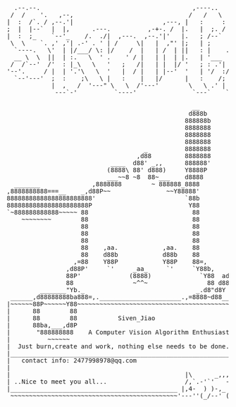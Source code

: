   <pre>                                                                                
  .--.--.                                         ,----..                                   
 /  /    '.   ,--,                               /   /   \             ,-.----.             
|  :  /`. / ,--.'|                        ,---, |   :     :            \    /  \    ,---.   
;  |  |--`  |  |,      .---.          ,-+-. /  |.   |  ;. /            |   :    |  '   ,'\  
|  :  ;_    `--'_    /.  ./|  ,---.  ,--.'|'   |.   ; /--`   ,--.--.   |   | .\ : /   /   | 
 \  \    `. ,' ,'| .-' . ' | /     \|   |  ,"' |;   | ;     /       \  .   : |: |.   ; ,. : 
  `----.   \'  | |/___/ \: |/    /  |   | /  | ||   : |    .--.  .-. | |   |  \ :'   | |: : 
  __ \  \  ||  | :.   \  ' .    ' / |   | |  | |.   | '___  \__\/: . . |   : .  |'   | .; : 
 /  /`--'  /'  : |_\   \   '   ;   /|   | |  |/ '   ; : .'| ," .--.; | :     |`-'|   :    | 
'--'.     / |  | '.'\   \  '   |  / |   | |--'  '   | '/  :/  /  ,.  | :   : :    \   \  /  
  `--'---'  ;  :    ;\   \ |   :    |   |/      |   :    /;  :   .'   \|   | :     `----'   
            |  ,   /  '---" \   \  /'---'        \   \ .' |  ,     .-./`---'.|              
             ---`-'          `----'               `---`    `--`---'      `---`              
                                                                                            
                                                  __
                                                 d888b
                                                888888b
                                                8888888
                                                8888888
                                                8888888
                                     _          8888888
                                   ,d88         8888888
                            ____  d88' _,,      888888'
                           (8888\ 88' d888)     Y8888P
                           ___~~8 ~8  88~___    d8888
  _______              ,8888888        ~ 888888_8888
,8888888888===__    _,d88P~~               ~~Y88888'
88888888888888888888888'                        `88b
8888888888888888888888P                          Y88
`~888888888888~~~~~ 88                            88
    ~~~~~~~~        88                            88
                    88                            88
                    88                            88
                    88                            88
                    88    ,aa.            ,aa.    88
                    88    d88b            d88b    88
                  ,=88    Y88P            Y88P    88=,
                ,d88P'     `'     _aa_     `'     `Y88b,     ___ 
                88P'             (8888)             `Y88  ad88888b           
                88                ~^^~                88 d88Y~~"Y8b      
         _______"Yb._                              _.d8"d8Y      88      
 ______,d88888888ba888=,.______________________.,=8888~d88_______88___
|~~~~~~88P~~~~~~Y88~~~~~~~~~~~~~~~~~~~~~~~~~~~~~~~~~~~~~~~~~~~~~~~~~~~|
|      88        88                                                   |
|      88        88           Siven_Jiao                              |
|      88ba,___,d8P                                                   |
|       "888888888    A Computer Vision Algorithm Enthusiast          |
|          ~~~~~~                                                     |
|  Just burn,create and work, nothing else needs to be done. Enjoy.   |
|_____________________________________________________________________|
|   contact info: 2477998978@qq.com                                   |
|                                                                     |
|                                               |\      _,,,--,,_  ,) | 
| ..Nice to meet you all...                     /,`.-'`'   -,  ;-;;'  |
|_____________________________________________ |,4-  ) )-,_ ) /\______|
 ~~~~~~~~~~~~~~~~~~~~~~~~~~~~~~~~~~~~~~~~~~~~~'---''(_/--' (_/-'~~~~~~

  </pre>
